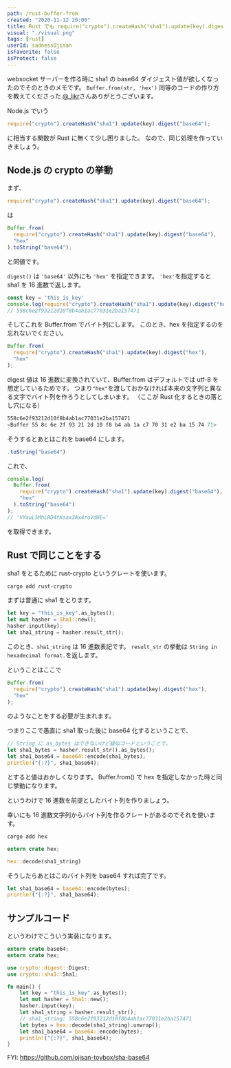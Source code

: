 ```yaml
---
path: /rust-buffer-from
created: "2020-11-12 20:00"
title: Rust でも require("crypto").createHash("sha1").update(key).digest("base64") したい
visual: "./visual.png"
tags: [rust]
userId: sadnessOjisan
isFavorite: false
isProtect: false
---
```


websocket サーバーを作る時に sha1 の base64 ダイジェスト値が欲しくなったのでそのときのメモです。
`Buffer.from(str, 'hex')` 同等のコードの作り方を教えてくださった [@\_likr](https://twitter.com/_likr)さんありがとうございます。

Node.js でいう

```js
require("crypto").createHash("sha1").update(key).digest("base64");
```

に相当する関数が Rust に無くて少し困りました。
なので、同じ処理を作っていきましょう。

## Node.js の crypto の挙動

まず、

```js
require("crypto").createHash("sha1").update(key).digest("base64");
```

は

```js
Buffer.from(
  require("crypto").createHash("sha1").update(key).digest("base64"),
  "hex"
).toString("base64");
```

と同値です。

`digest()` は `'base64'` 以外にも `'hex'` を指定できます。
`'hex'`を指定すると sha1 を 16 進数で返します。

```js
const key = 'this_is_key'
console.log(require("crypto").createHash("sha1").update(key).digest("hex");)
// 558c6e2f93212d10f8b4ab1ac77031e2ba157471
```

そしてこれを Buffer.from でバイト列にします。
このとき、hex を指定するのを忘れないでください。

```js
Buffer.from(
  require("crypto").createHash("sha1").update(key).digest("hex"),
  "hex"
);
```

digest 値は 16 進数に変換されていて、Buffer.from はデフォルトでは utf-8 を想定しているためです。
つまり`"hex"`を渡しておかなければ本来の文字列と異なる文字でバイト列を作ろうとしてしまいます。
（ここが Rust 化するときの落とし穴になる）

```sh
558c6e2f93212d10f8b4ab1ac77031e2ba157471
<Buffer 55 8c 6e 2f 93 21 2d 10 f8 b4 ab 1a c7 70 31 e2 ba 15 74 71>
```

そうするとあとはこれを base64 にします。

```js
.toString("base64")
```

これで、

```js
console.log(
  Buffer.from(
    require("crypto").createHash("sha1").update(key).digest("base64"),
    "hex"
  ).toString("base64")
);
// 'VYxuL5MhLRD4tKsax3Ax4roVdHE='
```

を取得できます。

## Rust で同じことをする

sha1 をとるために rust-crypto というクレートを使います。

```sh
cargo add rust-crypto
```

まずは普通に sha1 をとります。

```rust
let key = "this_is_key".as_bytes();
let mut hasher = Sha1::new();
hasher.input(key);
let sha1_string = hasher.result_str();
```

このとき、`sha1_string` は 16 進数表記です。
`result_str` の挙動は `String in hexadecimal format.`を返します。

ということはここで

```js
Buffer.from(
  require("crypto").createHash("sha1").update(key).digest("hex"),
  "hex"
);
```

のようなことをする必要が生まれます。

つまりここで愚直に sha1 取った後に base64 化するということで、

```rust
// String に as_bytes はできないけど疑似コードということで。
let sha1_bytes = hasher.result_str().as_bytes();
let sha1_base64 = base64::encode(sha1_bytes);
println!("{:?}", sha1_base64);
```

とすると値はおかしくなります。
Buffer.from() で hex を指定しなかった時と同じ挙動になります。

というわけで 16 進数を前提としたバイト列を作りましょう。

幸いにも 16 進数文字列からバイト列を作るクレートがあるのでそれを使います。

```sh
cargo add hex
```

```rust
extern crate hex;

hex::decode(sha1_string)
```

そうしたらあとはこのバイト列を base64 すれば完了です。

```rust
let sha1_base64 = base64::encode(bytes);
println!("{:?}", sha1_base64);
```

## サンプルコード

というわけでこういう実装になります。

```rust
extern crate base64;
extern crate hex;

use crypto::digest::Digest;
use crypto::sha1::Sha1;

fn main() {
    let key = "this_is_key".as_bytes();
    let mut hasher = Sha1::new();
    hasher.input(key);
    let sha1_string = hasher.result_str();
    // sha1_string: 558c6e2f93212d10f8b4ab1ac77031e2ba157471
    let bytes = hex::decode(sha1_string).unwrap();
    let sha1_base64 = base64::encode(bytes);
    println!("{:?}", sha1_base64);
}
```

FYI: https://github.com/ojisan-toybox/sha-base64
